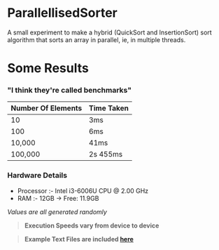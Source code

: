 # ParallellisedSorter
A small experiment to make a hybrid (QuickSort and InsertionSort) sort algorithm that sorts an array in parallel, ie, in multiple threads.
 
# Some Results
<h3> "I think they're called benchmarks"</h3>

 | Number Of Elements | Time Taken |
 | ------------------ | ---------- |
 | 10                 | 3ms        |
 | 100                | 6ms        |
 | 10,000             | 41ms       |
 | 100,000            | 2s 455ms   |
 
### Hardware Details
- Processor :- Intel i3-6006U CPU @ 2.00 GHz
- RAM :- 12GB -> Free: 11.9GB
 
 
 *Values are all generated randomly*

> **Execution Speeds vary from device to device**

> **Example Text Files are included <a href= \\Examples> here </a>**
